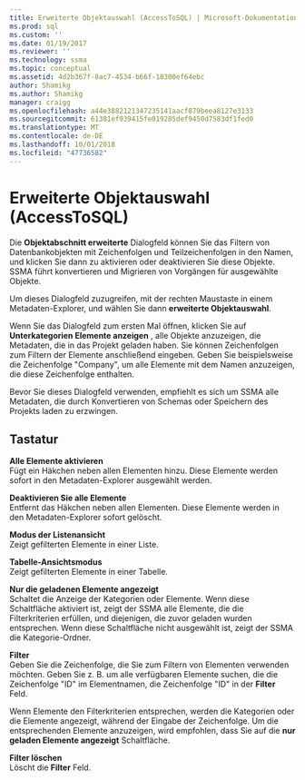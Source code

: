 ```yaml
---
title: Erweiterte Objektauswahl (AccessToSQL) | Microsoft-Dokumentation
ms.prod: sql
ms.custom: ''
ms.date: 01/19/2017
ms.reviewer: ''
ms.technology: ssma
ms.topic: conceptual
ms.assetid: 4d2b367f-8ac7-4534-b66f-10300ef64ebc
author: Shamikg
ms.author: Shamikg
manager: craigg
ms.openlocfilehash: a44e3882121347235141aacf879beea8127e3133
ms.sourcegitcommit: 61381ef939415fe019285def9450d7583df1fed0
ms.translationtype: MT
ms.contentlocale: de-DE
ms.lasthandoff: 10/01/2018
ms.locfileid: "47736582"
---
```

# <a name="advanced-object-selection--accesstosql"></a>Erweiterte Objektauswahl (AccessToSQL)
Die **Objektabschnitt erweiterte** Dialogfeld können Sie das Filtern von Datenbankobjekten mit Zeichenfolgen und Teilzeichenfolgen in den Namen, und klicken Sie dann zu aktivieren oder deaktivieren Sie diese Objekte. SSMA führt konvertieren und Migrieren von Vorgängen für ausgewählte Objekte.  
  
Um dieses Dialogfeld zuzugreifen, mit der rechten Maustaste in einem Metadaten-Explorer, und wählen Sie dann **erweiterte Objektauswahl**.  
  
Wenn Sie das Dialogfeld zum ersten Mal öffnen, klicken Sie auf **Unterkategorien Elemente anzeigen** , alle Objekte anzuzeigen, die Metadaten, die in das Projekt geladen haben. Sie können Zeichenfolgen zum Filtern der Elemente anschließend eingeben. Geben Sie beispielsweise die Zeichenfolge "Company", um alle Elemente mit dem Namen anzuzeigen, die diese Zeichenfolge enthalten.  
  
Bevor Sie dieses Dialogfeld verwenden, empfiehlt es sich um SSMA alle Metadaten, die durch Konvertieren von Schemas oder Speichern des Projekts laden zu erzwingen.  
  
## <a name="options"></a>Tastatur  
**Alle Elemente aktivieren**  
Fügt ein Häkchen neben allen Elementen hinzu. Diese Elemente werden sofort in den Metadaten-Explorer ausgewählt werden.  
  
**Deaktivieren Sie alle Elemente**  
Entfernt das Häkchen neben allen Elementen. Diese Elemente werden in den Metadaten-Explorer sofort gelöscht.  
  
**Modus der Listenansicht**  
Zeigt gefilterten Elemente in einer Liste.  
  
**Tabelle-Ansichtsmodus**  
Zeigt gefilterten Elemente in einer Tabelle.  
  
**Nur die geladenen Elemente angezeigt**  
Schaltet die Anzeige der Kategorien oder Elemente. Wenn diese Schaltfläche aktiviert ist, zeigt der SSMA alle Elemente, die die Filterkriterien erfüllen, und diejenigen, die zuvor geladen wurden entsprechen. Wenn diese Schaltfläche nicht ausgewählt ist, zeigt der SSMA die Kategorie-Ordner.  
  
**Filter**  
Geben Sie die Zeichenfolge, die Sie zum Filtern von Elementen verwenden möchten. Geben Sie z. B. um alle verfügbaren Elemente suchen, die die Zeichenfolge "ID" im Elementnamen, die Zeichenfolge "ID" in der **Filter** Feld.  
  
Wenn Elemente den Filterkriterien entsprechen, werden die Kategorien oder die Elemente angezeigt, während der Eingabe der Zeichenfolge. Um die entsprechenden Elemente anzuzeigen, wird empfohlen, dass Sie auf die **nur geladen Elemente angezeigt** Schaltfläche.  
  
**Filter löschen**  
Löscht die **Filter** Feld.  
  
